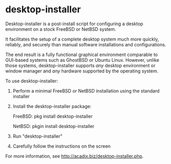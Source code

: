 desktop-installer
=================

Desktop-installer is a post-install script for configuring a desktop
environment on a stock FreeBSD or NetBSD system.

It facilitates the setup of a complete desktop system much more quickly,
reliably, and securely than manual software installations and configurations.

The end result is a fully functional
graphical environment comparable to GUI-based systems such as
GhostBSD or Ubuntu Linux. However, unlike those systems, desktop-installer
supports *any* desktop environment or window manager and *any* hardware
supported by the operating system.

To use desktop-installer:

1. Perform a minimal FreeBSD or NetBSD installation using the standard installer
2. Install the desktop-installer package:

    FreeBSD: pkg install desktop-installer
    
    NetBSD: pkgin install desktop-installer

3.  Run "desktop-installer"
4.  Carefully follow the instructions on the screen

For more information, see http://acadix.biz/desktop-installer.php.
